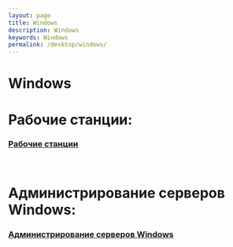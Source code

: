```yaml
---
layout: page
title: Windows
description: Windows
keywords: Windows
permalink: /desktop/windows/
---
```


# Windows

# Рабочие станции:

### [Рабочие станции](/desktop/windows/desktops/)

<br/>

# Администрирование серверов Windows:

### [Администрирование серверов Windows](/server/windows/)
